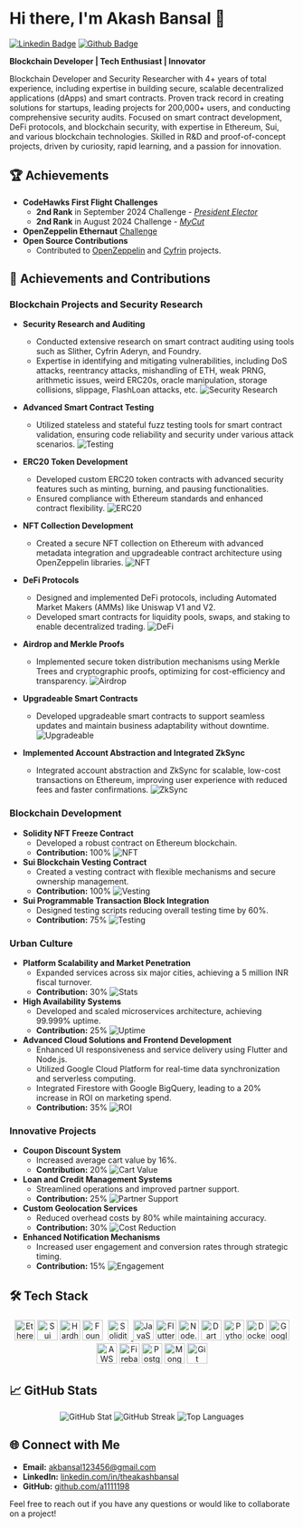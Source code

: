 # Hi there, I'm Akash Bansal 👋
[![Linkedin Badge](https://img.shields.io/badge/-theakashbansal-blue?style=flat-square&logo=Linkedin&logoColor=white&link=https://www.linkedin.com/in/theakashbansal/)](https://www.linkedin.com/in/theakashbansal/)
[![Github Badge](https://img.shields.io/badge/-a1111198-000?style=flat-square&logo=Github&logoColor=white&link=https://github.com/a1111198)](https://github.com/a1111198)

**Blockchain Developer | Tech Enthusiast | Innovator**

Blockchain Developer and Security Researcher with 4+ years of total experience, including expertise in building secure, scalable decentralized applications (dApps) and smart contracts. Proven track record in creating solutions for startups, leading projects for 200,000+ users, and conducting comprehensive security audits. Focused on smart contract development, DeFi protocols, and blockchain security, with expertise in Ethereum, Sui, and various blockchain technologies. Skilled in R&D and proof-of-concept projects, driven by curiosity, rapid learning, and a passion for innovation.

## 🏆 Achievements

- **CodeHawks First Flight Challenges**
  - **2nd Rank** in September 2024 Challenge - [*President Elector*](https://codehawks.cyfrin.io/c/2024-09-president-elector/results?lt=contest&sc=reward&sj=reward&page=1&t=leaderboard)
  - **2nd Rank** in August 2024 Challenge - [*MyCut*](https://codehawks.cyfrin.io/c/2024-08-MyCut/results?t=leaderboard&page=1)
- **OpenZeppelin Ethernaut** [Challenge](https://ethernaut.openzeppelin.com/)
- **Open Source Contributions**
  - Contributed to [OpenZeppelin](https://github.com/OpenZeppelin) and [Cyfrin](https://github.com/Cyfrin) projects.


## 🚀 Achievements and Contributions

### Blockchain Projects and Security Research
- **Security Research and Auditing**
  - Conducted extensive research on smart contract auditing using tools such as Slither, Cyfrin Aderyn, and Foundry.
  - Expertise in identifying and mitigating vulnerabilities, including DoS attacks, reentrancy attacks, mishandling of ETH, weak PRNG, arithmetic issues, weird ERC20s, oracle manipulation, storage collisions, slippage, FlashLoan attacks, etc.
  ![Security Research](https://img.shields.io/badge/Security%20Research-Expert-blue)

- **Advanced Smart Contract Testing**
  - Utilized stateless and stateful fuzz testing tools for smart contract validation, ensuring code reliability and security under various attack scenarios.
  ![Testing](https://img.shields.io/badge/Testing-Advanced-red)

- **ERC20 Token Development**
  - Developed custom ERC20 token contracts with advanced security features such as minting, burning, and pausing functionalities.
  - Ensured compliance with Ethereum standards and enhanced contract flexibility.
  ![ERC20](https://img.shields.io/badge/ERC20-Advanced-green)

- **NFT Collection Development**
  - Created a secure NFT collection on Ethereum with advanced metadata integration and upgradeable contract architecture using OpenZeppelin libraries.
  ![NFT](https://img.shields.io/badge/NFT-Secure%20Collection-orange)

- **DeFi Protocols**
  - Designed and implemented DeFi protocols, including Automated Market Makers (AMMs) like Uniswap V1 and V2.
  - Developed smart contracts for liquidity pools, swaps, and staking to enable decentralized trading.
  ![DeFi](https://img.shields.io/badge/DeFi-Protocols-blue)

- **Airdrop and Merkle Proofs**
  - Implemented secure token distribution mechanisms using Merkle Trees and cryptographic proofs, optimizing for cost-efficiency and transparency.
  ![Airdrop](https://img.shields.io/badge/Airdrop-Secure%20Distribution-yellow)

- **Upgradeable Smart Contracts**
  - Developed upgradeable smart contracts to support seamless updates and maintain business adaptability without downtime.
  ![Upgradeable](https://img.shields.io/badge/Smart%20Contracts-Upgradeable-blue)

- **Implemented Account Abstraction and Integrated ZkSync**
  - Integrated account abstraction and ZkSync for scalable, low-cost transactions on Ethereum, improving user experience with reduced fees and faster confirmations.
  ![ZkSync](https://img.shields.io/badge/ZkSync-Integrated-green)

### Blockchain Development
- **Solidity NFT Freeze Contract**
  - Developed a robust contract on Ethereum blockchain.
  - **Contribution:** 100%
  ![NFT](https://img.shields.io/badge/NFT-Secure%20Transfer-orange)
- **Sui Blockchain Vesting Contract**
  - Created a vesting contract with flexible mechanisms and secure ownership management.
  - **Contribution:** 100%
  ![Vesting](https://img.shields.io/badge/Vesting-Flexible-lightgrey)
- **Sui Programmable Transaction Block Integration**
  - Designed testing scripts reducing overall testing time by 60%.
  - **Contribution:** 75%
  ![Testing](https://img.shields.io/badge/Testing-60%25%20reduction-ff69b4)

### Urban Culture
- **Platform Scalability and Market Penetration**
  - Expanded services across six major cities, achieving a 5 million INR fiscal turnover.
  - **Contribution:** 30%
  ![Stats](https://img.shields.io/badge/Scalability-150K+%20users-brightgreen)
- **High Availability Systems**
  - Developed and scaled microservices architecture, achieving 99.999% uptime.
  - **Contribution:** 25%
  ![Uptime](https://img.shields.io/badge/Uptime-99.999%25-brightgreen)
- **Advanced Cloud Solutions and Frontend Development**
  - Enhanced UI responsiveness and service delivery using Flutter and Node.js.
  - Utilized Google Cloud Platform for real-time data synchronization and serverless computing.
  - Integrated Firestore with Google BigQuery, leading to a 20% increase in ROI on marketing spend.
  - **Contribution:** 35%
  ![ROI](https://img.shields.io/badge/ROI-20%25%20increase-blue)

### Innovative Projects
- **Coupon Discount System**
  - Increased average cart value by 16%.
  - **Contribution:** 20%
  ![Cart Value](https://img.shields.io/badge/Cart%20Value-16%25%20increase-blue)
- **Loan and Credit Management Systems**
  - Streamlined operations and improved partner support.
  - **Contribution:** 25%
  ![Partner Support](https://img.shields.io/badge/Partner%20Support-Improved-yellow)
- **Custom Geolocation Services**
  - Reduced overhead costs by 80% while maintaining accuracy.
  - **Contribution:** 30%
  ![Cost Reduction](https://img.shields.io/badge/Cost%20Reduction-80%25%20blue)
- **Enhanced Notification Mechanisms**
  - Increased user engagement and conversion rates through strategic timing.
  - **Contribution:** 15%
  ![Engagement](https://img.shields.io/badge/Engagement-Increased-yellowgreen)


## 🛠️ Tech Stack
<p align="center">
  <a href="https://ethereum.org/" target="_blank" rel="noreferrer"><img src="https://raw.githubusercontent.com/danielcranney/readme-generator/main/public/icons/skills/ethereum-colored.svg" width="36" height="36" alt="Ethereum" /></a>
  <a href="https://sui.io/" target="_blank" rel="noreferrer"><img src="https://cdn.prod.website-files.com/6425f546844727ce5fb9e5ab/65690e5e73e9e2a416e3502f_sui-mark.svg" width="36" height="36" alt="Sui Blockchain" /></a>
  <a href="https://hardhat.org/" target="_blank" rel="noreferrer"><img src="https://raw.githubusercontent.com/danielcranney/readme-generator/main/public/icons/skills/hardhat-colored.svg" width="36" height="36" alt="Hardhat" /></a>
  <a href="https://book.getfoundry.sh/" target="_blank" rel="noreferrer"><img src="https://book.getfoundry.sh/images/foundry-banner.png" width="36" height="36" alt="Foundry" /></a>
<a href="https://soliditylang.org/" target="_blank" rel="noreferrer">
  <img src="https://cdn.jsdelivr.net/gh/devicons/devicon/icons/solidity/solidity-original.svg" width="36" height="36" alt="Solidity" style="background-color: white; padding: 5px; border-radius: 5px;"/>
</a>
  <a href="https://developer.mozilla.org/en-US/docs/Web/JavaScript" target="_blank" rel="noreferrer"><img src="https://cdn.jsdelivr.net/gh/devicons/devicon/icons/javascript/javascript-original.svg" width="36" height="36" alt="JavaScript" /></a>
  <a href="https://flutter.dev/" target="_blank" rel="noreferrer"><img src="https://cdn.jsdelivr.net/gh/devicons/devicon/icons/flutter/flutter-original.svg" width="36" height="36" alt="Flutter" /></a>
  <a href="https://nodejs.org/" target="_blank" rel="noreferrer"><img src="https://cdn.jsdelivr.net/gh/devicons/devicon/icons/nodejs/nodejs-original.svg" width="36" height="36" alt="Node.js" /></a>
  <a href="https://dart.dev/" target="_blank" rel="noreferrer"><img src="https://cdn.jsdelivr.net/gh/devicons/devicon/icons/dart/dart-original.svg" width="36" height="36" alt="Dart" /></a>
  <a href="https://www.python.org/" target="_blank" rel="noreferrer"><img src="https://cdn.jsdelivr.net/gh/devicons/devicon/icons/python/python-original.svg" width="36" height="36" alt="Python" /></a>
  <a href="https://www.docker.com/" target="_blank" rel="noreferrer"><img src="https://cdn.jsdelivr.net/gh/devicons/devicon/icons/docker/docker-original.svg" width="36" height="36" alt="Docker" /></a>
  <a href="https://cloud.google.com/" target="_blank" rel="noreferrer"><img src="https://cdn.jsdelivr.net/gh/devicons/devicon/icons/googlecloud/googlecloud-original.svg" width="36" height="36" alt="Google Cloud Platform" /></a>
  <a href="https://aws.amazon.com/" target="_blank" rel="noreferrer"><img src="https://upload.wikimedia.org/wikipedia/commons/9/93/Amazon_Web_Services_Logo.svg" width="36" height="36" alt="AWS" /></a>
  <a href="https://firebase.google.com/" target="_blank" rel="noreferrer"><img src="https://cdn.jsdelivr.net/gh/devicons/devicon/icons/firebase/firebase-plain.svg" width="36" height="36" alt="Firebase" /></a>
  <a href="https://www.postgresql.org/" target="_blank" rel="noreferrer"><img src="https://cdn.jsdelivr.net/gh/devicons/devicon/icons/postgresql/postgresql-original.svg" width="36" height="36" alt="PostgreSQL" /></a>
  <a href="https://www.mongodb.com/" target="_blank" rel="noreferrer"><img src="https://cdn.jsdelivr.net/gh/devicons/devicon/icons/mongodb/mongodb-original.svg" width="36" height="36" alt="MongoDB" /></a>
  <a href="https://git-scm.com/" target="_blank" rel="noreferrer"><img src="https://cdn.jsdelivr.net/gh/devicons/devicon/icons/git/git-original.svg" width="36" height="36" alt="Git" /></a>
</p>

## 📈 GitHub Stats
<p align="center">
  <img src="https://github-readme-stats-eight-theta.vercel.app/api?username=a1111198&show_icons=true&theme=radical&include_all_commits=true&count_private=true" alt="GitHub Stat" />
  <img src="https://github-readme-streak-stats.herokuapp.com/?user=a1111198&theme=radical&hide_border=true" alt="GitHub Streak" />
  <img src="https://github-readme-stats-eight-theta.vercel.app/api/top-langs/?username=a1111198&layout=compact&langs_count=10&theme=radical" alt="Top Languages" />
</p>

## 🌐 Connect with Me
- **Email:** [akbansal123456@gmail.com](mailto:akbansal123456@gmail.com)
- **LinkedIn:** [linkedin.com/in/theakashbansal](https://www.linkedin.com/in/theakashbansal/)
- **GitHub:** [github.com/a1111198](https://github.com/a1111198)

Feel free to reach out if you have any questions or would like to collaborate on a project!
